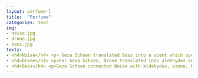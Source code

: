 ```yaml
---
layout: perfume-l
title:  "Perfume"
categories: text
img: 
- noise.jpg
- drone.jpg
- bass.jpg
textz:
- <h4>Noise</h4> <p> Geza Schoen translated Bass into a scent which opens with woodsmoke and rum notes, developing into leather, mastic, and tea notes, and finishing with castoreum and moss, among other elements.</p>
- <h4>Drone</h4> <p>For Geza Schoen, Drone translated into aldehydes and air notes, developing to fir and juniper, with a base of patchouli, ambergris, and vetiver.</p>
- <h4>Bass</h4> <p>Geza Schoen connected Noise with aldehydes, ozone, black pepper, saffron, and labdanum, to name but a few.</p>
---
```


